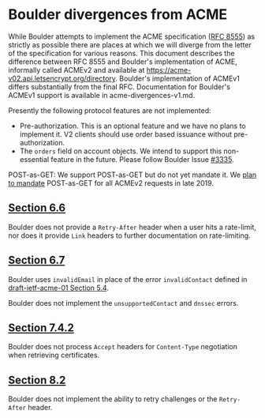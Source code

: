 # Boulder divergences from ACME

While Boulder attempts to implement the ACME specification ([RFC 8555]) as strictly as possible there are places at which we will diverge from the letter of the specification for various reasons. This document describes the difference between RFC 8555 and Boulder's implementation of ACME, informally called ACMEv2 and available at https://acme-v02.api.letsencrypt.org/directory. Boulder's implementation of ACMEv1 differs substantially from the final RFC. Documentation for Boulder's ACMEv1 support is available in acme-divergences-v1.md.

Presently the following protocol features are not implemented:

- Pre-authorization. This is an optional feature and we have no plans to implement it. V2 clients should use order based issuance without pre-authorization.
- The `orders` field on account objects. We intend to support this non-essential feature in the future. Please follow Boulder Issue [#3335](https://github.com/letsencrypt/boulder/issues/3335).

POST-as-GET: We support POST-as-GET but do not yet mandate it. We [plan to mandate](https://community.letsencrypt.org/t/acme-v2-scheduled-deprecation-of-unauthenticated-resource-gets/74380) POST-as-GET for all ACMEv2 requests in late 2019.

## [Section 6.6](https://tools.ietf.org/html/rfc8555#section-6.6)

Boulder does not provide a `Retry-After` header when a user hits a rate-limit, nor does it provide `Link` headers to further documentation on rate-limiting.

## [Section 6.7](https://tools.ietf.org/html/rfc8555#section-6.7)

Boulder uses `invalidEmail` in place of the error `invalidContact` defined in [draft-ietf-acme-01 Section 5.4](https://tools.ietf.org/html/draft-ietf-acme-acme-01#section-5.4).

Boulder does not implement the `unsupportedContact` and `dnssec` errors.

## [Section 7.4.2](https://tools.ietf.org/html/draft-ietf-acme-acme-07#section-7.4.2)

Boulder does not process `Accept` headers for `Content-Type` negotiation when retrieving certificates.

## [Section 8.2](https://tools.ietf.org/html/rfc8555#section-8.2)

Boulder does not implement the ability to retry challenges or the `Retry-After` header.

[RFC 8555]: https://tools.ietf.org/html/rfc8555
